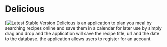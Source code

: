 # Delicious
[![Latest Stable Version](http://p4.cs15class.online)
Delicious is an application to plan you meal by searching recipes online and save them in a calendar for later use by simply drag and drop and the application will save the recipe title, url and the date to the database. the application allows users to register for an account. 

